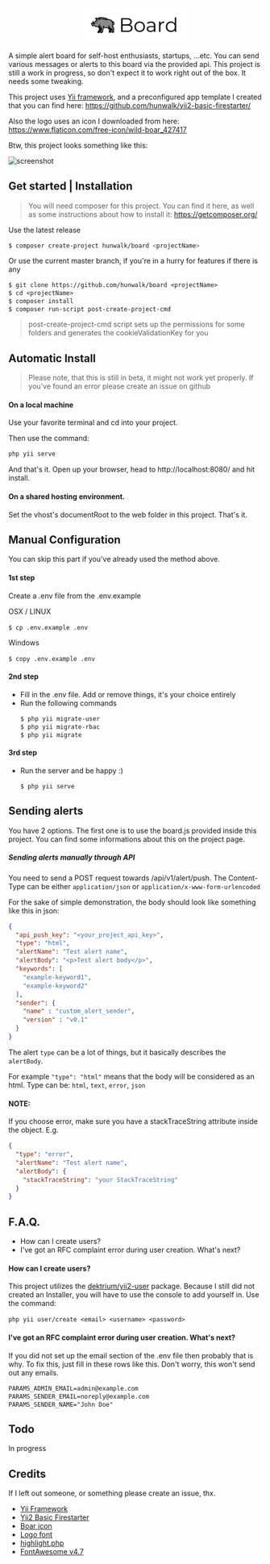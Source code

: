 <p align="center">
    <a href="https://github.com/hunwalk/board" target="_blank">
        <img src="web/images/logo.png" width="200px">
    </a>
</p>

A simple alert board for self-host enthusiasts, startups, ...etc.
You can send various messages or alerts to this board via the provided
api.
This project is still a work in progress, so don't expect it to
work right out of the box. It needs some tweaking.

This project uses [Yii framework](https://www.yiiframework.com/), and a preconfigured app
template I created that you can find here: https://github.com/hunwalk/yii2-basic-firestarter/

Also the logo uses an icon I downloaded from here:
https://www.flaticon.com/free-icon/wild-boar_427417

Btw, this project looks something like this:

![screenshot](https://i.imgur.com/7dgMv3T.png)

 ## Get started | Installation
 > You will need composer for this project.
 You can find it here, as well as some instructions about how to install it:
 https://getcomposer.org/

 Use the latest release
```bash
$ composer create-project hunwalk/board <projectName>
```
Or use the current master branch, if you're in a hurry for features if there is  any
 
```
$ git clone https://github.com/hunwalk/board <projectName>
$ cd <projectName>
$ composer install
$ composer run-script post-create-project-cmd
```

>post-create-project-cmd script sets up the permissions for some folders 
and generates the cookieValidationKey for you

## Automatic Install
> Please note, that this is still in beta, it might not work yet properly.
> If you've found an error please create an issue on github

#### On a local machine
Use your favorite terminal and cd into your project.

Then use the command:
```bash
php yii serve
```

And that's it. Open up your browser, head to http://localhost:8080/
and hit install.

#### On a shared hosting environment.
Set the vhost's documentRoot to the web folder in this project.
That's it.

## Manual Configuration
You can skip this part if you've already used
the method above.

#### 1st step
Create a .env file from the .env.example

OSX / LINUX

```$ cp .env.example .env```

Windows

```$ copy .env.example .env```

#### 2nd step
 - Fill in the .env file. Add or remove things, it's your choice entirely
 - Run the following commands 
    ```
    $ php yii migrate-user
    $ php yii migrate-rbac
    $ php yii migrate
    ```
#### 3rd step

 - Run the server and be happy :)
    ```
    $ php yii serve
    ```
   
## Sending alerts

You have 2 options. The first one is to use the board.js provided inside this project.
You can find some informations about this on the project page.

##### Sending alerts manually through API
You need to send a POST request towards <hostname>/api/v1/alert/push.
The Content-Type can be either `application/json` or `application/x-www-form-urlencoded`

For the sake of simple demonstration, the body should look like something like this
in json:
```json
{
  "api_push_key": "<your_project_api_key>",
  "type": "html",
  "alertName": "Test alert name",
  "alertBody": "<p>Test alert body</p>",
  "keywords": [
    "example-keyword1",
    "example-keyword2"
  ],
  "sender": {
    "name" : "custom_alert_sender",
    "version" : "v0.1"
  }
}
```

The alert `type` can be a lot of things, but it basically describes the 
`alertBody`.

For example `"type": "html"` means that the body will be considered as an html.
Type can be: `html`, `text`, `error`, `json`

#### NOTE: 
If you choose error, make sure you have a stackTraceString attribute inside
the object. E.g.
```json
{
  "type": "error",
  "alertName": "Test alert name",
  "alertBody": {
    "stackTraceString": "your StackTraceString"
  }
}
```



## F.A.Q.
- How can I create users?
- I've got an RFC complaint error during user creation. What's next?

#### How can I create users?
This project utilizes the [dektrium/yii2-user](https://github.com/dektrium/yii2-user)
package. Because I still did not created an Installer, you will have to use the console
to add yourself in.
Use the command: 

`php yii user/create <email> <username> <password>`

#### I've got an RFC complaint error during user creation. What's next?
If you did not set up the email section of the .env file then probably
that is why. To fix this, just fill in these rows like this.
Don't worry, this won't send out any emails.

```
PARAMS_ADMIN_EMAIL=admin@example.com
PARAMS_SENDER_EMAIL=noreply@example.com
PARAMS_SENDER_NAME="John Doe"
```

## Todo
In progress

## Credits
If I left out someone, or something please create an issue, thx.

 - [Yii Framework](https://www.yiiframework.com/)
 - [Yii2 Basic Firestarter](https://github.com/hunwalk/yii2-basic-firestarter/)
 - [Boar icon](https://www.flaticon.com/free-icon/wild-boar_427417)
 - [Logo font](https://fonts.google.com/specimen/Montserrat?query=montserrat) 
 - [highlight.php](https://github.com/scrivo/highlight.php)
 - [FontAwesome v4.7](https://fontawesome.com/v4.7.0/)
 